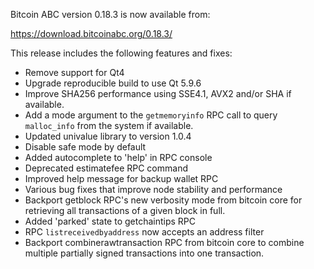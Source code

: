 Bitcoin ABC version 0.18.3 is now available from:

  <https://download.bitcoinabc.org/0.18.3/>

This release includes the following features and fixes:
 - Remove support for Qt4
 - Upgrade reproducible build to use Qt 5.9.6
 - Improve SHA256 performance using SSE4.1, AVX2 and/or SHA if available.
 - Add a mode argument to the `getmemoryinfo` RPC call to query `malloc_info` from the system if available.
 - Updated univalue library to version 1.0.4
 - Disable safe mode by default
 - Added autocomplete to 'help' in RPC console
 - Deprecated estimatefee RPC command
 - Improved help message for backup wallet RPC
 - Various bug fixes that improve node stability and performance
 - Backport getblock RPC's new verbosity mode from bitcoin core for retrieving all transactions of a given block in full.
 - Added 'parked' state to getchaintips RPC
 - RPC `listreceivedbyaddress` now accepts an address filter
 - Backport combinerawtransaction RPC from bitcoin core to combine multiple partially signed transactions into one transaction.